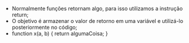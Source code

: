 * Normalmente funções retornam algo, para isso utilizamos a instrução return;
* O objetivo é armazenar o valor de retorno em uma variável e utilizá-lo posteriormente no código; 
* function x(a, b) { 
	 return algumaCoisa; 
 }